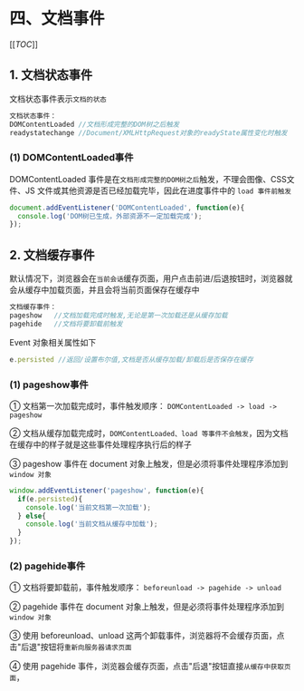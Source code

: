 # 四、文档事件

[[_TOC_]]

## 1. 文档状态事件

文档状态事件表示`文档的状态`

```javascript
文档状态事件：
DOMContentLoaded //文档形成完整的DOM树之后触发
readystatechange //Document/XMLHttpRequest对象的readyState属性变化时触发
```

### (1) DOMContentLoaded事件

DOMContentLoaded 事件是在`文档形成完整的DOM树之后`触发，不理会图像、CSS文件、JS 文件或其他资源是否已经加载完毕，因此在进度事件中的 `load 事件前触发`

```javascript
document.addEventListener('DOMContentLoaded', function(e){
  console.log('DOM树已生成，外部资源不一定加载完成');
});
```

## 2. 文档缓存事件

默认情况下，浏览器会在`当前会话`缓存页面，用户点击前进/后退按钮时，浏览器就会从缓存中加载页面，并且会将当前页面保存在缓存中

```javascript
文档缓存事件：
pageshow   //文档加载完成时触发,无论是第一次加载还是从缓存加载
pagehide   //文档将要卸载前触发
```

Event 对象相关属性如下

```javascript
e.persisted //返回/设置布尔值,文档是否从缓存加载/卸载后是否保存在缓存
```

### (1) pageshow事件

① 文档第一次加载完成时，事件触发顺序： `DOMContentLoaded -> load -> pageshow`

② 文档从缓存加载完成时，`DOMContentLoaded、load 等事件不会触发`，因为文档在缓存中的样子就是这些事件处理程序执行后的样子

③ pageshow 事件在 document 对象上触发，但是必须将事件处理程序添加到 `window 对象`

```javascript
window.addEventListener('pageshow', function(e){
  if(e.persisted){
    console.log('当前文档第一次加载');
  } else{
    console.log('当前文档从缓存中加载');
  }
});
```

### (2) pagehide事件

① 文档将要卸载前，事件触发顺序： `beforeunload -> pagehide -> unload`

② pagehide 事件在 document 对象上触发，但是必须将事件处理程序添加到 `window 对象`

③ 使用 beforeunload、unload 这两个卸载事件，浏览器将不会缓存页面，点击"后退"按钮将`重新向服务器请求页面`

④ 使用 pagehide 事件，浏览器会缓存页面，点击"后退"按钮直接`从缓存中获取页面`，

